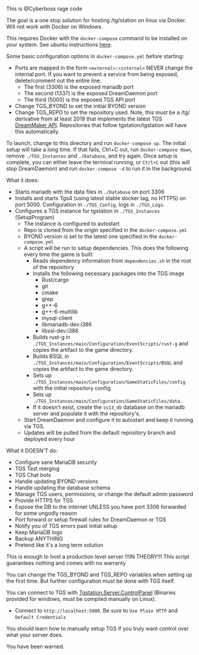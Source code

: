 This is @Cyberboss rage code

The goal is a one stop solution for hosting /tg/station on linux via Docker. Will not work with Docker on Windows.

This requires Docker with the `docker-compose` command to be installed on your system. See ubuntu instructions [here](https://docs.docker.com/engine/install/ubuntu/#install-using-the-repository).

Some basic configuration options in `docker-compose.yml` before starting:
- Ports are mapped in the form `<external>:<internal>` NEVER change the internal port. If you want to prevent a service from being exposed, delete/comment out the entire line.
	- The first (3306) is the exposed mariadb port
	- The second (1337) is the exposed DreamDaemon port
	- The third (5000) is the exposed TGS API port
- Change TGS_BYOND to set the initial BYOND version
- Change TGS_REPO to set the repository used. Note, this must be a /tg/ derivative from at least 2019 that implements the latest TGS [DreamMaker API](https://github.com/tgstation/tgstation-server#integrating). Repositories that follow tgstation/tgstation will have this automatically.

To launch, change to this directory and run `docker-compose up`. The initial setup will take a long time. If that fails, Ctrl+C out, run `docker-compose down`, remove `./TGS_Instances` and `./Database`, and try again. Once setup is complete, you can either leave the terminal running, or `Ctrl+C` out (this will stop DreamDaemon) and run `docker-compose -d` to run it in the background.

What it does:

- Starts mariadb with the data files in `./Database` on port 3306
- Installs and starts Tgs4 (using latest stable docker tag, no HTTPS) on port 5000. Configuration in `./TGS_Config`, logs in `./TGS_Logs`.
- Configures a TGS instance for tgstation in `./TGS_Instances` (SetupProgram)
	- The instance is configured to autostart
	- Repo is cloned from the origin specified in the `docker-compose.yml`
	- BYOND version is set to the latest one specified in the `docker-compose.yml`
	- A script will be run to setup dependencies. This does the following every time the game is built:
		- Reads dependency information from `dependencies.sh` in the root of the repository
		- Installs the following necessary packages into the TGS image
			- Rust/cargo
			- git
			- cmake
			- grep
			- g++-6
			- g++-6-multilib
			- mysql-client
			- libmariadb-dev:i386
			- libssl-dev:i386
		- Builds rust-g in `./TGS_Instances/main/Configuration/EventScripts/rust-g` and copies the artifact to the game directory.
		- Builds BSQL in `./TGS_Instances/main/Configuration/EventScripts/BSQL` and copies the artifact to the game directory.
		- Sets up `./TGS_Instances/main/Configuration/GameStaticFiles/config` with the initial repository config.
		- Sets up `./TGS_Instances/main/Configuration/GameStaticFiles/data`.
		- If it doesn't exist, create the `ss13_db` database on the mariadb server and populate it with the repository's.
	- Start DreamDaemon and configure it to autostart and keep it running via TGS.
	- Updates will be pulled from the default repository branch and deployed every hour

What it DOESN'T do:

- Configure sane MariaDB security
- TGS Test merging
- TGS Chat bots
- Handle updating BYOND versions
- Handle updating the database schema
- Manage TGS users, permissions, or change the default admin password
- Provide HTTPS for TGS
- Expose the DB to the internet UNLESS you have port 3306 forwarded for some ungodly reason
- Port forward or setup firewall rules for DreamDaemon or TGS
- Notify you of TGS errors past initial setup
- Keep MariaDB logs
- Backup ANYTHING
- Pretend like it's a long term solution

This is enough to host a production level server !!!IN THEORY!!! This script guarantees nothing and comes with no warranty

You can change the TGS_BYOND and TGS_REPO variables when setting up the first time. But further configuration must be done with TGS itself.

You can connect to TGS with [Tgstation.Server.ControlPanel](https://github.com/tgstation/Tgstation.Server.ControlPanel/releases) (Binaries provided for windows, must be compiled manually on Linux).
- Connect to `http://localhost:5000`. Be sure to `Use Plain HTTP` and `Default Credentials`

You should learn how to manually setup TGS if you truly want control over what your server does.

You have been warned.

